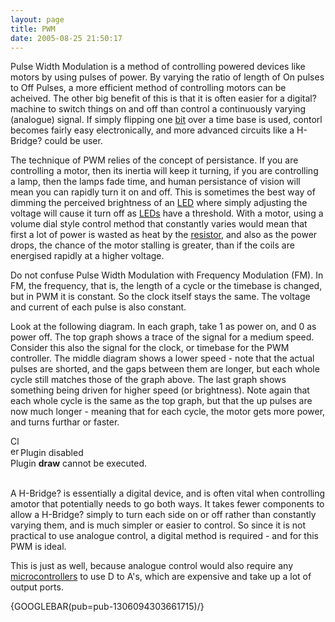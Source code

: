 ```yaml
---
layout: page
title: PWM
date: 2005-08-25 21:50:17
---
```

<p>Pulse Width Modulation is a method of controlling powered devices like motors by using pulses of power. By varying the ratio of length of On pulses to Off Pulses, a more efficient method of controlling motors can be acheived. The other big benefit of this is that it is often easier for a digital<a class="wiki wikinew for-review" title="Create page: digital">?</a> machine to switch things on and off than control a continuously varying (analogue) signal. If simply flipping one <a class="wiki" href="/wiki/bit.html" title="Binary Digit">bit</a> over a time base is used, contorl becomes fairly easy electronically, and more advanced circuits like a H-Bridge<a class="wiki wikinew for-review" title="Create page: H-Bridge">?</a> could be user.
</p>
<p>The technique of PWM relies of the concept of persistance. If you are controlling a motor, then its inertia will keep it turning, if you are controlling a lamp, then the lamps fade time, and human persistance of vision will mean you can rapidly turn it on and off. This is sometimes the best way of dimming the perceived brightness of an <a class="wiki" href="/wiki/led.html" title="Light Emitting Diode">LED</a> where simply adjusting the voltage will cause it turn off as <a class="wiki" href="/wiki/led.html" title="Light Emitting Diode">LEDs</a> have a threshold. With a motor, using a volume dial style control method that constantly varies would mean that first a lot of power is wasted as heat by the <a class="wiki" href="/wiki/resistor.html" title="Resistor">resistor</a>, and also as the power drops, the chance of the motor stalling is greater, than if the coils are energised rapidly at a higher voltage.
</p>
<p>Do not confuse Pulse Width Modulation with Frequency Modulation (FM). In FM, the frequency, that is, the length of a cycle or the timebase is changed, but in PWM it is constant. So the clock itself stays the same. The voltage and current of each pulse is also constant.
</p>
<p>Look at the following diagram. In each graph, take 1 as power on, and 0 as power off. The top graph shows a trace of the signal for a medium speed. Consider this also the signal for the clock, or timebase for the PWM controller. The middle diagram shows a lower speed - note that the actual pulses are shorted, and the gaps between them are longer, but each whole cycle still matches those of the graph above. The last graph shows something being driven for higher speed (or brightness). Note again that each whole cycle is the same as the top graph, but that the up pulses are now much longer - meaning that for each cycle, the motor gets more power, and turns furthar or faster.
</p>
<div class="clearfix rbox error"><img alt="Close" class="rbox-close img-responsive" height="16" onclick="$(this).parent().fadeOut();" src="img/icons/close.png" title="Close" width="16"/><div class="rbox-title"><img alt="error" class="icon img-responsive" height="16" src="img/icons/information.png" title="error" width="16"/><span>Plugin disabled</span></div><div class="rbox-data">Plugin <strong>draw</strong> cannot be executed.</div></div>
<p>
<br/>A H-Bridge<a class="wiki wikinew for-review" title="Create page: H-Bridge">?</a> is essentially a digital device, and is often vital when controlling amotor that potentially needs to go both ways. It takes fewer components to allow a H-Bridge<a class="wiki wikinew for-review" title="Create page: H-Bridge">?</a> simply to turn each side on or off rather than constantly varying them, and is much simpler or easier to control. So since it is not practical to use analogue control, a digital method is required - and for this PWM is ideal.
</p>
<p>This is just as well, because analogue control would also require any <a a="" brain")="" class="wiki" for="" href="/wiki/microcontroller.html" robot"="" title="A programmable digital controller (or ">microcontrollers</a> to use D to A's, which are expensive and take up a lot of output ports.
</p>
<p>{GOOGLEBAR(pub=pub-1306094303661715)/}
</p>
